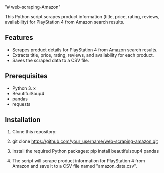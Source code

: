 "# web-scraping-Amazon" 

This Python script scrapes product information (title, price, rating, reviews, availability) for PlayStation 4 from Amazon search results.

## Features

- Scrapes product details for PlayStation 4 from Amazon search results.
- Extracts title, price, rating, reviews, and availability for each product.
- Saves the scraped data to a CSV file.

## Prerequisites

- Python 3. x
- BeautifulSoup4
- pandas
- requests

## Installation

1. Clone this repository:

2. git clone https://github.com/your_username/web-scraping-amazon.git

3. Install the required Python packages: pip install beautifulsoup4 pandas

4. The script will scrape product information for PlayStation 4 from Amazon and save it to a CSV file named "amazon_data.csv".








